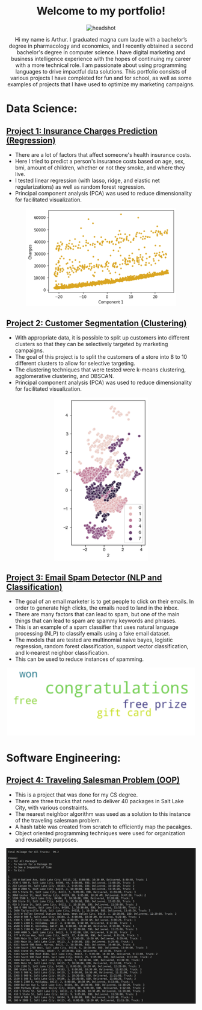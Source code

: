 <h1 align="center">
  <b>Welcome to my portfolio!</b>  
</h1>


<p align="center">
<img src="images/DSCF5568.jpg" width="300" alt="headshot">
</p>


<p align="center">
Hi my name is Arthur. I graduated magna cum laude with a bachelor’s degree in pharmacology and economics, and I recently obtained a second bachelor's degree in computer science. I have digital marketing and business intelligence experience with the hopes of continuing my career with a more technical role. I am passionate about using programming languages to drive impactful data solutions. This portfolio consists of various projects I have completed for fun and for school, as well as some examples of projects that I have used to optimize my marketing campaigns.
</p>

# Data Science:

## [Project 1: Insurance Charges Prediction (Regression)](https://github.com/ArthurSarkissyan/Insurance-Charges-Prediction/blob/main/Insurance%20Charges%20Prediction%20(Regression).ipynb)
- There are a lot of factors that affect someone's health insurance costs.
- Here I tried to predict a person's insurance costs based on age, sex, bmi, amount of children, whether or not they smoke, and where they live.
- I tested linear regression (with lasso, ridge, and elastic net regularizations) as well as random forest regression. 
- Principal component analysis (PCA) was used to reduce dimensionality for facilitated visualization.

<p align="center">
<img src="images/regression.png" width="400" alt="regression">
</p>

## [Project 2: Customer Segmentation (Clustering)](https://github.com/ArthurSarkissyan/Customer-Segmentation/blob/main/Customer%20Segmentation%20(Clustering).ipynb)
- With appropriate data, it is possible to split up customers into different clusters so that they can be selectively targeted by marketing campaigns.
- The goal of this project is to split the customers of a store into 8 to 10 different clusters to allow for selective targeting.
- The clustering techniques that were tested were k-means clustering, agglomerative clustering, and DBSCAN.
- Principal component analysis (PCA) was used to reduce dimensionality for facilitated visualization.

<p align="center">
<img src="images/cluster.png" width="250" alt="clusters">
</p>

## [Project 3: Email Spam Detector (NLP and Classification)](https://github.com/ArthurSarkissyan/Email-Spam-Classifier-Example/blob/main/Email%20Spam%20Classifier%20Example.ipynb)
- The goal of an email marketer is to get people to click on their emails.  In order to generate high clicks, the emails need to land in the inbox.
- There are many factors that can lead to spam, but one of the main things that can lead to spam are spammy keywords and phrases.
- This is an example of a spam classifier that uses natural language processing (NLP) to classify emails using a fake email dataset. 
- The models that are tested are multinomial naive bayes, logistic regression, random forest classification, support vector classification, and k-nearest neighbor classification.
- This can be used to reduce instances of spamming.

<p align="center">
<img src="images/spamwords.png" width="500" alt="spam">
</p>

# Software Engineering:

## [Project 4: Traveling Salesman Problem (OOP)](https://github.com/ArthurSarkissyan/SLC-WGUPS)
- This is a project that was done for my CS degree.
- There are three trucks that need to deliver 40 packages in Salt Lake City, with various constraints.
- The nearest neighbor algorithm was used as a solution to this instance of the traveling salesman problem.
- A hash table was created from scratch to efficiently map the pacakges.
- Object oriented programming techniques were used for organization and reusability purposes.

<p align="center">
<img src="images/dsaii-output.png" width="600" alt="spam">
</p>

